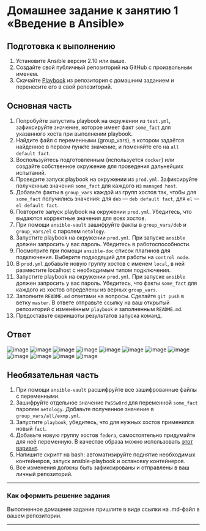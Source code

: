 # Домашнее задание к занятию 1 «Введение в Ansible»

## Подготовка к выполнению

1. Установите Ansible версии 2.10 или выше.
2. Создайте свой публичный репозиторий на GitHub с произвольным именем.
3. Скачайте [Playbook](./playbook/) из репозитория с домашним заданием и перенесите его в свой репозиторий.

## Основная часть

1. Попробуйте запустить playbook на окружении из `test.yml`, зафиксируйте значение, которое имеет факт `some_fact` для указанного хоста при выполнении playbook.
2. Найдите файл с переменными (group_vars), в котором задаётся найденное в первом пункте значение, и поменяйте его на `all default fact`.
3. Воспользуйтесь подготовленным (используется `docker`) или создайте собственное окружение для проведения дальнейших испытаний.
4. Проведите запуск playbook на окружении из `prod.yml`. Зафиксируйте полученные значения `some_fact` для каждого из `managed host`.
5. Добавьте факты в `group_vars` каждой из групп хостов так, чтобы для `some_fact` получились значения: для `deb` — `deb default fact`, для `el` — `el default fact`.
6.  Повторите запуск playbook на окружении `prod.yml`. Убедитесь, что выдаются корректные значения для всех хостов.
7. При помощи `ansible-vault` зашифруйте факты в `group_vars/deb` и `group_vars/el` с паролем `netology`.
8. Запустите playbook на окружении `prod.yml`. При запуске `ansible` должен запросить у вас пароль. Убедитесь в работоспособности.
9. Посмотрите при помощи `ansible-doc` список плагинов для подключения. Выберите подходящий для работы на `control node`.
10. В `prod.yml` добавьте новую группу хостов с именем  `local`, в ней разместите localhost с необходимым типом подключения.
11. Запустите playbook на окружении `prod.yml`. При запуске `ansible` должен запросить у вас пароль. Убедитесь, что факты `some_fact` для каждого из хостов определены из верных `group_vars`.
12. Заполните `README.md` ответами на вопросы. Сделайте `git push` в ветку `master`. В ответе отправьте ссылку на ваш открытый репозиторий с изменённым `playbook` и заполненным `README.md`.
13. Предоставьте скриншоты результатов запуска команд.

## Ответ 

![image](https://github.com/user-attachments/assets/64c3e2c5-9922-40db-a14f-f28334eb300f)
![image](https://github.com/user-attachments/assets/94dbc4c7-1c75-453c-a4fb-fcb958c2fe35)
![image](https://github.com/user-attachments/assets/4197fa45-23bc-4825-b4c4-226e4a665eb5)
![image](https://github.com/user-attachments/assets/80b1dcd1-994e-43be-8b5a-cab00895d204)
![image](https://github.com/user-attachments/assets/4d357400-f922-4617-9203-dd5c3ff5cb83)
![image](https://github.com/user-attachments/assets/6f65fed1-6bf9-4eed-815a-43adef521300)
![image](https://github.com/user-attachments/assets/b3e4da2a-e20d-4516-8e78-d738507f32a3)
![image](https://github.com/user-attachments/assets/8c605dbc-02b4-474a-9494-1dc39c2f4a6b)
![image](https://github.com/user-attachments/assets/8099653c-cc7f-4d5c-a148-f069aa4e8de3)
![image](https://github.com/user-attachments/assets/55aaad96-b42b-4d98-89d9-1801f8653f86)
![image](https://github.com/user-attachments/assets/f177cff7-61aa-4593-816b-3e2e454d01a1)
![image](https://github.com/user-attachments/assets/21ee228c-956d-4db5-b0a5-02a8c74d3ab0)

## Необязательная часть

1. При помощи `ansible-vault` расшифруйте все зашифрованные файлы с переменными.
2. Зашифруйте отдельное значение `PaSSw0rd` для переменной `some_fact` паролем `netology`. Добавьте полученное значение в `group_vars/all/exmp.yml`.
3. Запустите `playbook`, убедитесь, что для нужных хостов применился новый `fact`.
4. Добавьте новую группу хостов `fedora`, самостоятельно придумайте для неё переменную. В качестве образа можно использовать [этот вариант](https://hub.docker.com/r/pycontribs/fedora).
5. Напишите скрипт на bash: автоматизируйте поднятие необходимых контейнеров, запуск ansible-playbook и остановку контейнеров.
6. Все изменения должны быть зафиксированы и отправлены в ваш личный репозиторий.

---

### Как оформить решение задания

Выполненное домашнее задание пришлите в виде ссылки на .md-файл в вашем репозитории.

---
